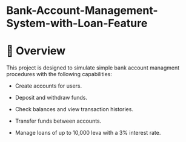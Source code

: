 # Bank-Account-Management-System-with-Loan-Feature

# 🏦 Overview

This project is designed to simulate simple bank account managment procedures with the following capabilities:

 - Create accounts for users.

 - Deposit and withdraw funds.

 - Check balances and view transaction histories.

 - Transfer funds between accounts.

 - Manage loans of up to 10,000 leva with a 3% interest rate.
